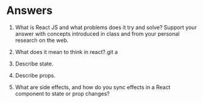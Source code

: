 # Answers

1. What is React JS and what problems does it try and solve? Support your answer with concepts introduced in class and from your personal research on the web.

1. What does it mean to think in react?.git a

1. Describe state.

1. Describe props.

1. What are side effects, and how do you sync effects in a React component to state or prop changes?
